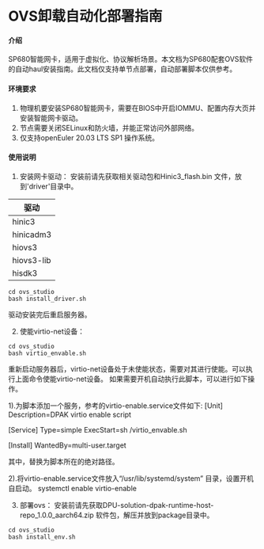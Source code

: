 # OVS卸载自动化部署指南

#### 介绍
SP680智能网卡，适用于虚拟化、协议解析场景。本文档为SP680配套OVS软件的自动haul安装指南。此文档仅支持单节点部署，自动部署脚本仅供参考。
#### 环境要求

1. 物理机要安装SP680智能网卡，需要在BIOS中开启IOMMU、配置内存大页并安装智能网卡驱动。
2. 节点需要关闭SELinux和防火墙，并能正常访问外部网络。
3. 仅支持openEuler 20.03 LTS SP1 操作系统。

#### 使用说明

1. 安装网卡驱动：
安装前请先获取相关驱动包和Hinic3_flash.bin 文件，放到'driver'目录中。

| 驱动 | 
| ---- | 
| hinic3 | 
| hinicadm3 |
| hiovs3 | 
| hiovs3-lib | 
| hisdk3 | 

```
cd ovs_studio
bash install_driver.sh
```
驱动安装完后重启服务器。

2. 使能virtio-net设备：

```
cd ovs_studio
bash virtio_envable.sh
```
重新启动服务器后，virtio-net设备处于未使能状态，需要对其进行使能。可以执行上面命令使能virtio-net设备。
如果需要开机自动执行此脚本，可以进行如下操作。

1).为脚本添加一个服务，参考的virtio-enable.service文件如下:
[Unit]
Description=DPAK virtio enable script

[Service]
Type=simple
ExecStart=sh <path>/virtio_envable.sh

[Install]
WantedBy=multi-user.target

其中，<path>替换为脚本所在的绝对路径。

2).将virtio-enable.service文件放入“/usr/lib/systemd/system” 目录，设置开机自启动。
systemctl enable virtio-enable

3. 部署ovs：
安装前请先获取DPU-solution-dpak-runtime-host-repo_1.0.0_aarch64.zip 软件包，解压并放到package目录中。
```
cd ovs_studio
bash install_env.sh
```